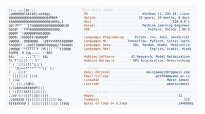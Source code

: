 <picture>
  <source srcset="https://raw.githubusercontent.com/mmazinjameel/mmazinjameel/main/dark_mode.svg?v=1757873543" media="(prefers-color-scheme: dark)">
  <img src="https://raw.githubusercontent.com/mmazinjameel/mmazinjameel/main/light_mode.svg?v=1757873543">
</picture>
